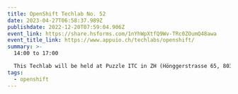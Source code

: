 ```yaml
---
title: OpenShift Techlab No. 52
date: 2023-04-27T06:58:37.989Z
publishdate: 2022-12-20T07:59:04.906Z
event_link: https://share.hsforms.com/1nYhWpXtfQ9Wv-TRc0ZOumQ48awa
event_title_link: https://www.appuio.ch/techlabs/openshift/
summary: >-
  14:00 to 17:00 

  This Techlab will be held at Puzzle ITC in ZH (Hönggerstrasse 65, 8037 Zürich). 
tags:
  - openshift
---
```

